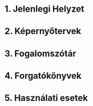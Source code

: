 # 1. Jelenlegi Helyzet

# 2. Képernyőtervek

# 3. Fogalomszótár

# 4. Forgatókönyvek

# 5. Használati esetek
